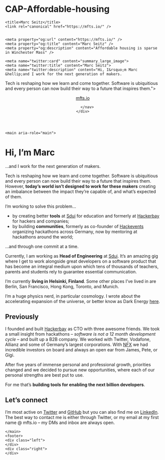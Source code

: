 # CAP-Affordable-housing

<!DOCTYPE html>
<html lang="en">

<head>
	<meta name="generator" content="Hugo 0.74.3" />
    <meta charset="utf-8" />
<meta name="viewport" content="width=device-width,initial-scale=1" />
<link href="https://fonts.googleapis.com/css2?family=IBM+Plex+Serif:ital,wght@0,400;0,700;1,400;1,700&display=swap" rel="stylesheet">
<link href="https://fonts.googleapis.com/css2?family=IBM+Plex+Mono:wght@400;700&display=swap" rel="stylesheet">
<link rel="stylesheet" href="/css/main.css" />
<link rel="alternate" type="application/rss+xml" href="/index.xml" title="">
<link rel="apple-touch-icon" sizes="180x180" href="/favicons/apple-touch-icon.png">
<link rel="icon" type="image/png" sizes="32x32" href="/favicons/favicon-32x32.png">
<link rel="icon" type="image/png" sizes="16x16" href="/favicons/favicon-16x16.png">

    <title>Marc Seitz</title>
    <link rel="canonical" href="https://mfts.io/" />

    
    <meta property="og:url" content="https://mfts.io/" />
    <meta property="og:title" content="Marc Seitz" />
    <meta property="og:description" content="Affordable housing is sparse in Winchester Mass" />
    
    <meta name="twitter:card" content="summary_large_image">
    <meta name="twitter:title" content="Marc Seitz">
    <meta name="twitter:description" content="Hi, I&rsquo;m Marc &hellip;and I work for the next generation of makers.
Tech is reshaping how we learn and come together. Software is ubiquitious and every person can now build their way to a future that inspires them.">

    

    
</head>

<body class="type-home">
    <header>
    <div class="overlay">
        <div class="home">
            <a href="/">mfts.io</a>
        </div>
        <nav>
            
            
            
        </nav>
    </div>
</header>

    <main aria-role="main">
        

<div class="overlay">
    <h1 id="hi-im-marc">Hi, I&rsquo;m Marc</h1>
<!-- ...and I work to enable the next one billion developers. -->
<p>&hellip;and I work for the next generation of makers.</p>
<!-- Ever since my first hackathon _a long time ago_, I have fostered a hacker-first mentality. -->
<p>Tech is reshaping how we learn and come together. Software is ubiquitious and every person can now build their way to a future that inspires them. However, <strong>today&rsquo;s world isn&rsquo;t designed to work for these makers</strong> creating an imbalance between the impact they&rsquo;re capable of, and what&rsquo;s expected of them.</p>
<p>I’m working to solve this problem…</p>
<ul>
<li>by creating better <strong>tools</strong> at <a href="https://sdui.de" target="_blank">Sdui</a> for education and formerly at <a href="https://hackerbay.com" target="_blank">Hackerbay</a> for hackers and companies;</li>
<li>by building <strong>communities</strong>, formerly as co-founder of <a href="https://web.archive.org/web/20160307065333/https:/hackevents.co/" target="_blank">Hackevents</a> organizing hackathons across Germany, now by mentoring at hackathons around the world;</li>
</ul>
<p>&hellip;and through one commit at a time.</p>
<p>Currently, I am working as <strong>Head of Engineering</strong> at <a href="https://sdui.de" target="_blank">Sdui</a>. It&rsquo;s an amazing gig where I get to work alongside great developers on a software product that has become an integral medium upon which tens of thousands of teachers, parents and students rely to guarantee essential communication.</p>
<p>I&rsquo;m currently <strong>living in Helsinki, Finland</strong>. Some other places I&rsquo;ve lived in are Berlin, San Francisco, Hong Kong, Toronto, and Munich.</p>
<p>I&rsquo;m a huge physics nerd, in particular cosmology. I wrote about the accelerating expansion of the universe, or better know as Dark Energy <a href="posts/dark-energy">here</a>.</p>
<h2 id="previously">Previously</h2>
<p>I founded and built <a href="https://hackerbay" target="_blank">Hackerbay</a> as CTO with three awesome friends. We took a small insight from hackathons – <em>software is not a 12 month development cycle</em> – and built up a B2B company. We worked with Twitter, Vodafone, Allianz and some of Germany&rsquo;s largest corporations. With <a href="https://nfx.com" target="_blank">NFX</a> we had incredible investors on board and always an open ear from James, Pete, or Gigi.</p>
<p>After five years of immense personal and professional growth, priorities changed and we decided to pursue new opportunities, where each of our personal strengths are best put to use.</p>
<p>For me that&rsquo;s <strong>building tools for enabling the next billion developers</strong>.</p>
<h2 id="lets-connect">Let&rsquo;s connect</h2>
<p>I’m most active on <a href="https://twitter.com/mfts0" target="_blank">Twitter</a> and <a href="https://github.com/mfts" target="_blank">GitHub</a> but you can also find me on <a href="https://linkedin.com/in/marcseitz" class="bar" target="_blank">LinkedIn</a>. The best way to contact me is either through Twitter, or my email at my first name @ mfts.io – my DMs and inbox are always open.</p>

</div>


    </main>
    <footer>
    <div class="left">
    </div>
    <div class="right">
    </div>
</footer>

</body>


</html>
